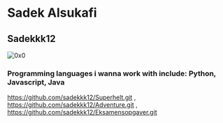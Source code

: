 # Sadek Alsukafi
## Sadekkk12
![0x0](https://user-images.githubusercontent.com/113339821/215457524-58f724b5-19e8-4894-8b8c-30d691af1379.jpg)
 ### Programming languages i wanna work with include: Python, Javascript, Java
https://github.com/sadekkk12/Superhelt.git , https://github.com/sadekkk12/Adventure.git , https://github.com/sadekkk12/Eksamensopgaver.git
